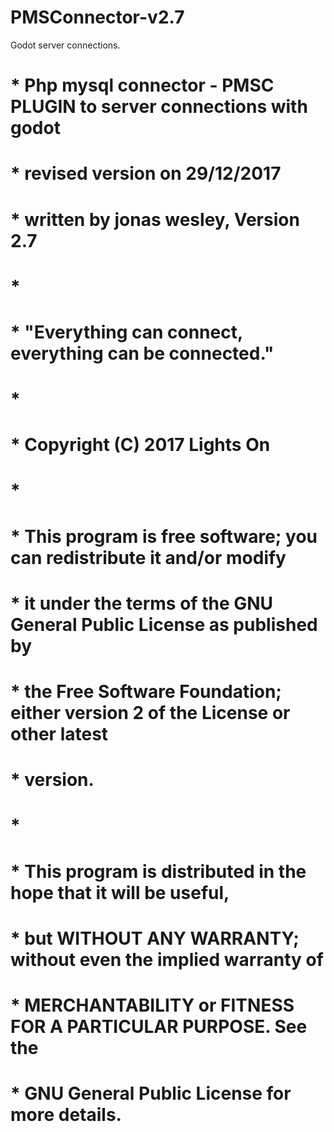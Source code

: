 # PMSConnector-v2.7
Godot server connections.

# * Php mysql connector - PMSC PLUGIN to server connections with godot
# * revised version on 29/12/2017 
# * written by jonas wesley, Version 2.7
# * 
# * "Everything can connect, everything can be connected."
# * 
# * Copyright (C) 2017  Lights On
# *
# * This program is free software; you can redistribute it and/or modify
# * it under the terms of the GNU General Public License as published by
# * the Free Software Foundation; either version 2 of the License or other latest 
# * version.
# *
# * This program is distributed in the hope that it will be useful,
# * but WITHOUT ANY WARRANTY; without even the implied warranty of
# * MERCHANTABILITY or FITNESS FOR A PARTICULAR PURPOSE.  See the
# * GNU General Public License for more details.
